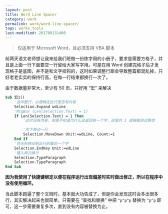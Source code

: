 ```yaml
---
layout: post
title: Word Line Spacer
category: work
permalink: work/word-line-spacer/
tags: works_tools
last-modified: 201708131400
---
```


> 仅适用于 Microsoft Word，且必须支持 VBA 脚本

前两天语文老师想让我来给我们班做一份练字用的小册子，要求是需要方格子，并且是上面一行下面要空一行留给大家写字用。可是在用 Word 创建完格子后才发现格子是底图，并不是和文字挂钩的，这时如果调整行距会导致整篇都混乱掉，只好老老实实的保持行高，在每一行结束都换行一次了。

由于数据量非常大，至少有 50 页，只好用 “宏” 来解决  

```vb
Sub 宏1()
    '选中整行，以便确定此行是否有内容
    Selection.Expand wdLine
    'MsgBox (Len(Selection.Text) = 1)
    If Len(Selection.Text) = 1 Then
        '此时没有内容，但是不知道为什么会返回有一个字，这里的 1 请根据测试更改

        '向下移动一行
        Selection.MoveDown Unit:=wdLine, Count:=1
    End If
    '将光标移动到此行的最后一个字
    Selection.EndKey Unit:=wdLine
    '键入两次换行
    Selection.TypeParagraph
    Selection.TypeParagraph
End Sub
```
**因为我使用了快捷键绑定以便在程序运行出现偏差时实时做出修正，所以在程序中没有使用循环。**

当此脚本跑遍了整个文档时，基本就大功告成了，但是你会发现这时会多出很多行，其实解决起来也很简单，只需要在 “查找和替换” 中把 ```^p^p^p``` 替换为 ```^p^p``` 即可，这一步需要重复多次，直到没有内容被替换为止。